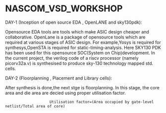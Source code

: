 # NASCOM_VSD_WORKSHOP
DAY-1 (Inception of open source EDA , OpenLANE and sky130pdk):
  
  Opensource EDA tools are tools which make ASIC design cheaper and collaborative. OpenLane is a package of opensource tools which are required at various stages of ASIC design. For example,Yosys is required for synthesys,OpenSTA is required for static-timing-analysis. Here SKY130 PDK has been used for this opensource SOC(System on Chip)development. In the current project, the verilog code of a riscv processor (namely picorv32a.v) is synthesised to produce sky-130 technology mapped std. cells. 

DAY-2 (Floorplanning , Placement and Library cells):

  After synthesis is done,the next stge is floorplanning. In this stage, the core area and die area are decied using proper utilisation factor.

                        Utilisation factor=(Area occupied by gate-level netlist/Total area of core)


